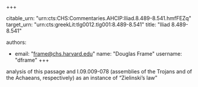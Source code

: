 +++


citable_urn: "urn:cts:CHS:Commentaries.AHCIP:Iliad.8.489-8.541.hmfFEZq"
target_urn: "urn:cts:greekLit:tlg0012.tlg001:8.489-8.541"
title: "Iliad 8.489-8.541"

authors:
- email: "frame@chs.harvard.edu"
  name: "Douglas Frame"
  username: "dframe"
+++

<p>analysis of this passage and I.09.009-078 (assemblies of the Trojans and of the Achaeans, respectively) as an instance of “Zielinski’s law”</p>